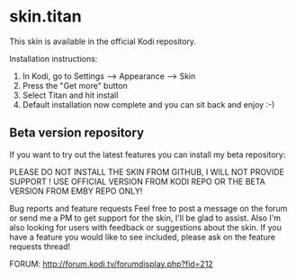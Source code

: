# skin.titan

This skin is available in the official Kodi repository.

Installation instructions:
 1. In Kodi, go to Settings --> Appearance --> Skin
 2. Press the "Get more" button
 3. Select Titan and hit install
 4. Default installation now complete and you can sit back and enjoy :-)

## Beta version repository
If you want to try out the latest features you can install my beta repository:

 
PLEASE DO NOT INSTALL THE SKIN FROM GITHUB, I WILL NOT PROVIDE SUPPORT !
USE OFFICIAL VERSION FROM KODI REPO OR THE BETA VERSION FROM EMBY REPO ONLY!

Bug reports and feature requests
Feel free to post a message on the forum or send me a PM to get support for the skin, I'll be glad to assist. Also I'm also looking for users with feedback or suggestions about the skin. If you have a feature you would like to see included, please ask on the feature requests thread!

FORUM: http://forum.kodi.tv/forumdisplay.php?fid=212
